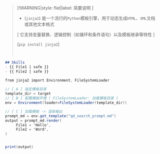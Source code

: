 <br/>

>[!WARNING|style: flat|label: 简要说明 ]
>
>- (`jinja2`) 是一个流行的`Python`模板引擎，用于动态生成`HTML`、`XML`文档或其他文本格式
>
>  [ 它支持变量替换、逻辑控制（如循环和条件语句）以及模板继承等特性 ]
>
>  [`pip install jinja2`]
>
><br/>

```markdown
## Skills
- {{ File1 | safe }} 
- {{ File2 | safe }}


```

```csharp
from jinja2 import Environment, FileSystemLoader
    
// [ A ] 指定模板目录
template_dir = target
// [ B ] 配置模板环境 ( FileSystemLoader: 加载模板目录 )
env = Environment(loader=FileSystemLoader(template_dir))

// [ C ] 加载模板 -> 渲染输出
prompt_md = env.get_template("qd_search_prompt.md")
output = prompt_md.render(
	 File1 = 'Hello',
	 File2 = 'Word',
)


print(output)
    

```



